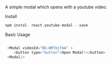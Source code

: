 A simple modal which opens with a youtube video.

Install

```javascript 1.8
npm instal- react-youtube-modal --save
```
Basic Usage

```javascript 1.8
  
 <Modal videoId="B6-WRTmjFAA" >
    <button type="button">Open Modal!</button>
 <Modal/>
 ```